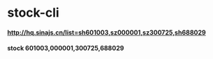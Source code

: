 # stock-cli

#### http://hq.sinajs.cn/list=sh601003,sz000001,sz300725,sh688029

#### stock 601003,000001,300725,688029